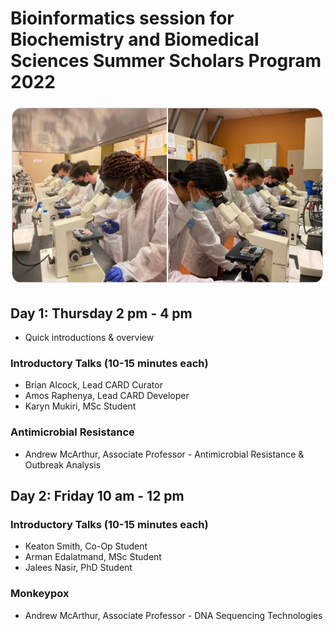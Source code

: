 # Bioinformatics session for Biochemistry and Biomedical Sciences Summer Scholars Program 2022 

![Scholars](/img/scholars.jpg)

## Day 1: Thursday 2 pm - 4 pm

* Quick introductions & overview

### Introductory Talks (10-15 minutes each)

* Brian Alcock, Lead CARD Curator
* Amos Raphenya, Lead CARD Developer
* Karyn Mukiri, MSc Student

### Antimicrobial Resistance

* Andrew McArthur, Associate Professor - Antimicrobial Resistance & Outbreak Analysis

## Day 2: Friday 10 am - 12 pm

### Introductory Talks  (10-15 minutes each)

* Keaton Smith, Co-Op Student
* Arman Edalatmand, MSc Student
* Jalees Nasir, PhD Student

### Monkeypox

* Andrew McArthur, Associate Professor - DNA Sequencing Technologies

